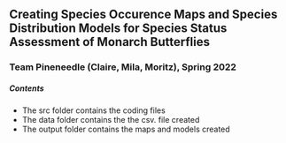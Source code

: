 ## Creating Species Occurence Maps and Species Distribution Models for Species Status Assessment of Monarch Butterflies

### Team Pineneedle (Claire, Mila, Moritz), Spring 2022

##### Contents
- The src folder contains the coding files
- The data folder contains the the csv. file created
- The output folder contains the maps and models created
